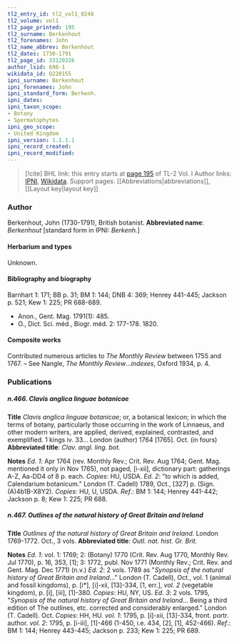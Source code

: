 ```yaml
---
tl2_entry_id: tl2_vol1_0248
tl2_volume: vol1
tl2_page_printed: 195
tl2_surname: Berkenhout
tl2_forenames: John
tl2_name_abbrev: Berkenhout
tl2_dates: 1730-1791
tl2_page_id: 33120326
author_lsid: 698-1
wikidata_id: Q220155
ipni_surname: Berkenhout
ipni_forenames: John
ipni_standard_form: Berkenh.
ipni_dates: 
ipni_taxon_scope: 
- Botany
- Spermatophytes
ipni_geo_scope: 
- United Kingdom
ipni_version: 1.1.1.1
ipni_record_created: 
ipni_record_modified:
---
```


> [!cite] BHL link: this entry starts at [page 195](https://www.biodiversitylibrary.org/page/33120326) of TL-2 Vol. I
> Author links: [IPNI](https://www.ipni.org/a/698-1), [Wikidata](https://www.wikidata.org/wiki/Q220155). Support pages: [[Abbreviations|abbreviations]], [[Layout key|layout key]]

### Author

Berkenhout, John (1730-1791), British botanist. 
**Abbreviated name**: *Berkenhout* \[standard form in IPNI: *Berkenh.*\]

#### Herbarium and types

Unknown.

#### Bibliography and biography

Barnhart 1: 171; BB p. 31; BM 1: 144; DNB 4: 369; Henrey 441-445; Jackson p. 521; Kew 1: 225; PR 688-689.
- Anon., Gent. Mag. 1791(1): 485.
- O., Dict. Sci. méd., Biogr. méd. 2: 177-178. 1820.

#### Composite works

Contributed numerous articles to *The Monthly Review* between 1755 and 1767. – See Nangle, *The Monthly Review*...*indexes*, Oxford 1934, p. 4.

### Publications

##### n.466. Clavis anglica linguae botanicae

**Title**
*Clavis anglica linguae botanicae*; or, a botanical lexicon; in which the terms of botany, particularly those occurring in the work of Linnaeus, and other modern writers, are applied, derived, explained, contrasted, and exemplified. 1 kings iv. 33... London (author) 1764 \[1765\]. Oct. (in fours)
**Abbreviated title**: *Clav. angl. ling. bot.*

**Notes**
*Ed. 1*: Apr 1764 (rev. Monthly Rev.; Crit. Rev. Aug 1764; Gent. Mag. mentioned it only in Nov 1765), not paged, \[i-xii\], dictionary part: gatherings A-Z, Aa-DD4 of 8 p. each. *Copies*: HU, USDA.
*Ed. 2*: "to which is added, Calendarium botanicum." London (T. Cadell) 1789, Oct., \[327\] p. (Sign. (A)4b1B-X8Y2). *Copies*: HU, U, USDA.
*Ref*.: BM 1: 144; Henrey 441-442; Jackson p. 8; Kew 1: 225; PR 688.

##### n.467. Outlines of the natural history of Great Britain and Ireland

**Title**
*Outlines of the natural history of Great Britain and Ireland*. London 1769-1772. Oct., 3 vols.
**Abbreviated title**: *Outl. nat. hist. Gr. Brit.*

**Notes**
*Ed. 1*: vol. 1: 1769; 2: (Botany) 1770 (Crit. Rev. Aug 1770, Monthly Rev. Jul 1770), p. 16, 353, \[1\]; 3: 1772, publ. Nov 1771 (Monthly Rev.; Crit. Rev. and Gent. Mag. Dec 1771) (n.v.)
*Ed. 2*: 2 vols. 1789 as "*Synopsis of the natural history of Great Britain and Ireland*..." London (T. Cadell), Oct., vol. 1 (animal and fossil kingdoms), p. \[i\*\], \[i\]-xii, \[13\]-334, \[1, err.\], *vol. 2* (vegetable kingdom), p. \[i\], \[iii\], \[1\]-380. *Copies*: HU, NY, US.
*Ed. 3*: 2 vols. 1795, "*Synopsis of the natural history of Great Britain and Ireland*... Being a third edition of The outlines, etc. corrected and considerably enlarged." London (T. Cadell). Oct. *Copies*: HH, HU.
*vol. 1*: 1795, p. \[i\]-xii, \[13\]-334, front. portr. author.
*vol. 2*: 1795, p. \[i-iii\], \[1\]-466 (1-450, i.e. 434, \[2\], \[1\], 452-466).
*Ref*.: BM 1: 144; Henrey 443-445; Jackson p. 233; Kew 1: 225; PR 689.

